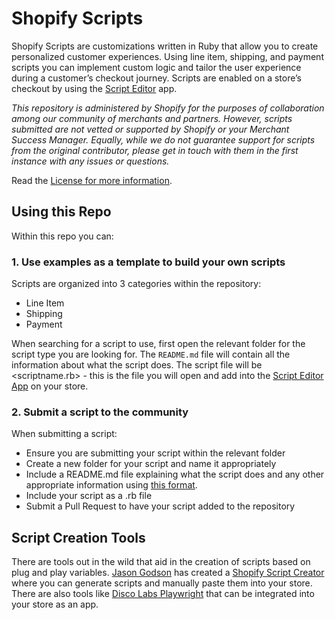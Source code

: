 # Shopify Scripts

Shopify Scripts are customizations written in Ruby that allow you to create personalized customer experiences. Using line item, shipping, and payment scripts you can implement custom logic and tailor the user experience during a customer’s checkout journey. Scripts are enabled on a store’s checkout by using the [Script Editor](https://help.shopify.com/manual/apps/apps-by-shopify/script-editor) app.

_This repository is administered by Shopify for the purposes of collaboration among our community of merchants and partners. However, scripts submitted are not vetted or supported by Shopify or your Merchant Success Manager. Equally, while we do not guarantee support for scripts from the original contributor, please get in touch with them in the first instance with any issues or questions._

Read the [License for more information](https://github.com/Shopify/shopify-scripts/blob/master/LICENSE.md).

## Using this Repo
Within this repo you can:

### 1. Use examples as a template to build your own scripts
Scripts are organized into 3 categories within the repository:
- Line Item
- Shipping
- Payment

When searching for a script to use, first open the relevant folder for the script type you are looking for. The `README.md` file will contain all the information about what the script does. The script file will be <scriptname.rb> - this is the file you will open and add into the [Script Editor App](https://help.shopify.com/manual/apps/apps-by-shopify/script-editor) on your store.

### 2. Submit a script to the community
When submitting a script:
- Ensure you are submitting your script within the relevant folder
- Create a new folder for your script and name it appropriately
- Include a README.md file explaining what the script does and any other appropriate information using [this format](https://github.com/Shopify/shopify-scripts/blob/master/CONTRIBUTING.md).
- Include your script as a <scriptname>.rb file
- Submit a Pull Request to have your script added to the repository

## Script Creation Tools
There are tools out in the wild that aid in the creation of scripts based on plug and play variables. [Jason Godson](https://github.com/jgodson) has created a [Shopify Script Creator](https://jgodson.github.io/shopify-script-creator/) where you can generate scripts and manually paste them into your store. There are also tools like [Disco Labs Playwright](https://playwright.discolabs.com/) that can be integrated into your store as an app.
